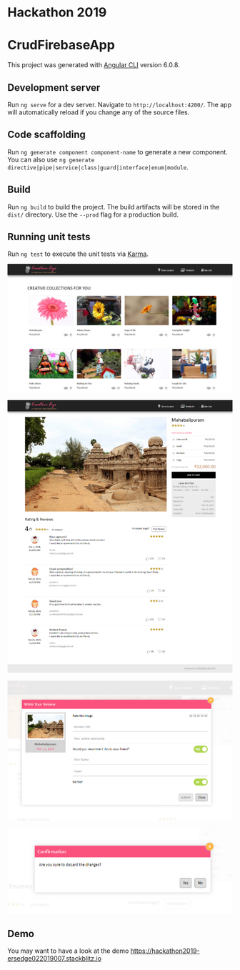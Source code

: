 # Hackathon 2019

# CrudFirebaseApp

This project was generated with [Angular CLI](https://github.com/angular/angular-cli) version 6.0.8.

## Development server

Run `ng serve` for a dev server. Navigate to `http://localhost:4200/`. The app will automatically reload if you change any of the source files.

## Code scaffolding

Run `ng generate component component-name` to generate a new component. You can also use `ng generate directive|pipe|service|class|guard|interface|enum|module`.

## Build

Run `ng build` to build the project. The build artifacts will be stored in the `dist/` directory. Use the `--prod` flag for a production build.

## Running unit tests

Run `ng test` to execute the unit tests via [Karma](https://karma-runner.github.io).

![alt text](img/products.jpg)

![alt text](img/product_rating.jpg)

![alt text](img/post_review.jpg)

![alt text](img/confirmation.jpg)


## Demo
You may want to have a look at the demo https://hackathon2019-ersedge022019007.stackblitz.io

